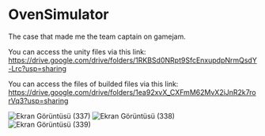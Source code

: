 # OvenSimulator
The case that made me the team captain on gamejam.

You can access the unity files via this link: https://drive.google.com/drive/folders/1RKBSd0NRpt9SfcEnxupdpNrmQsdY-Lrc?usp=sharing

You can access the files of builded files via this link: https://drive.google.com/drive/folders/1ea92xvX_CXFmM62MvX2iJnR2k7rorVq3?usp=sharing

![Ekran Görüntüsü (337)](https://github.com/sevvaldiriarin/OvenSimulator/assets/92711584/ce0d3396-b3d0-4b0b-b025-3cb8f30be5e4)
![Ekran Görüntüsü (338)](https://github.com/sevvaldiriarin/OvenSimulator/assets/92711584/69491ab3-a451-424d-af3f-da8ef7de91c1)
![Ekran Görüntüsü (339)](https://github.com/sevvaldiriarin/OvenSimulator/assets/92711584/0a717e14-0937-441e-9b44-1ac3aa881dd6)

